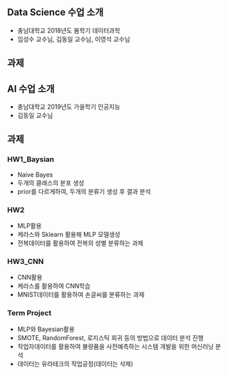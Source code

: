 ## Data Science 수업 소개
- 충남대학교 2018년도 봄학기 데이터과학  
- 임성수 교수님, 김동일 교수님, 이영석 교수님  
  
## 과제 
### 


## AI 수업 소개
- 충남대학교 2019년도 가을학기 인공지능  
- 김동일 교수님  
  
## 과제 
### HW1_Baysian  
- Naive Bayes
- 두개의 클래스의 분포 생성
- prior를 다르게하여, 두개의 분류기 생성 후 결과 분석
   
### HW2
- MLP활용  
- 케라스와 Sklearn 활용해 MLP 모델생성  
- 전복데이터를 활용하여 전복의 성별 분류하는 과제  

### HW3_CNN  
- CNN활용  
- 케라스를 활용하여 CNN학습  
- MNIST데이터를 활용하여 손글씨를 분류하는 과제
  
### Term Project  
- MLP와 Bayesian활용  
- SMOTE, RandomForest, 로지스틱 회귀 등의 방법으로 데이터 분석 진행  
- 작업자데이터를 활용하여 불량품을 사전예측하는 시스템 개발을 위한 머신러닝 분석  
- 데이터는 유라테크의 작업공정(데이터는 삭제)
